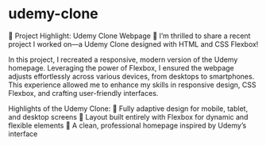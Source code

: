 # udemy-clone

🚀 Project Highlight: Udemy Clone Webpage 
🚀 I’m thrilled to share a recent project I worked on—a Udemy Clone designed with HTML and CSS Flexbox!

In this project, I recreated a responsive, modern version of the Udemy homepage. Leveraging the power of Flexbox, I ensured the webpage adjusts effortlessly across various devices, from desktops to smartphones. This experience allowed me to enhance my skills in responsive design, CSS Flexbox, and crafting user-friendly interfaces.

Highlights of the Udemy Clone: 
🔹 Fully adaptive design for mobile, tablet, and desktop screens 
🔹 Layout built entirely with Flexbox for dynamic and flexible elements 
🔹 A clean, professional homepage inspired by Udemy’s interface
